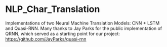 # NLP_Char_Translation

Implementations of two Neural Machine Translation Models: CNN + LSTM and Quasi-RNN. Many thanks to Jay Parks for the public implementation of QRNN, which served as a starting point for our project: https://github.com/JayParks/quasi-rnn
